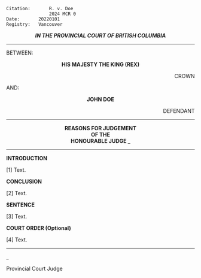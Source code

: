 	Citation:       R. v. Doe
                	2024 MCR 0
	Date:		20220101
	Registry:	Vancouver

<p align="center"><b><i>
				IN THE PROVINCIAL COURT OF BRITISH COLUMBIA
</b></i>

---

BETWEEN:
<p align="center"><b>		HIS MAJESTY THE KING (REX)				</b>
<p align="right">		CROWN
<p>				AND:
<p align="center"><b>		JOHN DOE			</b>
<p align="right">		DEFENDANT

---
	
<p align="center"><b>		
				REASONS FOR JUDGEMENT
<br>				OF THE
<br>				HONOURABLE JUDGE _

</b>

---

**INTRODUCTION**

[1] Text.

**CONCLUSION**

[2] Text.

**SENTENCE**

[3] Text.

**COURT ORDER (Optional)**

[4] Text.
	
---

_
	
Provincial Court Judge
